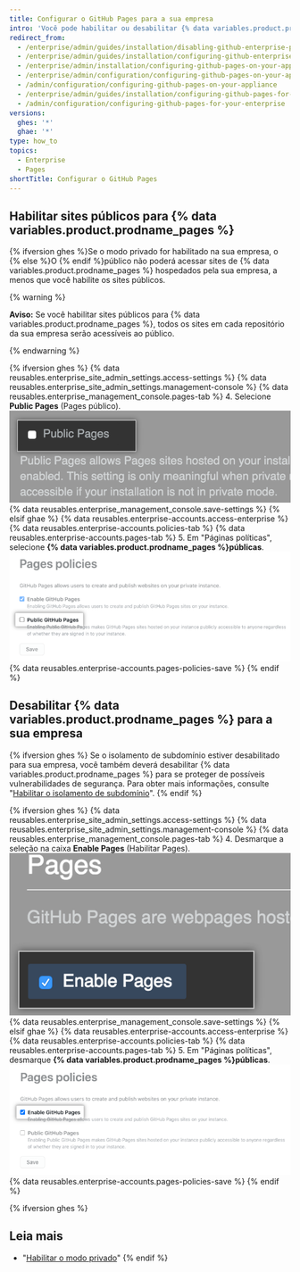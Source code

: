 ```yaml
---
title: Configurar o GitHub Pages para a sua empresa
intro: 'Você pode habilitar ou desabilitar {% data variables.product.prodname_pages %} para a sua empresa e escolher se deseja tornar os sites acessíveis ao público.'
redirect_from:
  - /enterprise/admin/guides/installation/disabling-github-enterprise-pages/
  - /enterprise/admin/guides/installation/configuring-github-enterprise-pages/
  - /enterprise/admin/installation/configuring-github-pages-on-your-appliance
  - /enterprise/admin/configuration/configuring-github-pages-on-your-appliance
  - /admin/configuration/configuring-github-pages-on-your-appliance
  - /enterprise/admin/guides/installation/configuring-github-pages-for-your-enterprise/
  - /admin/configuration/configuring-github-pages-for-your-enterprise
versions:
  ghes: '*'
  ghae: '*'
type: how_to
topics:
  - Enterprise
  - Pages
shortTitle: Configurar o GitHub Pages
---
```


## Habilitar sites públicos para {% data variables.product.prodname_pages %}

{% ifversion ghes %}Se o modo privado for habilitado na sua empresa, o {% else %}O {% endif %}público não poderá acessar sites de {% data variables.product.prodname_pages %} hospedados pela sua empresa, a menos que você habilite os sites públicos.

{% warning %}

**Aviso:** Se você habilitar sites públicos para {% data variables.product.prodname_pages %}, todos os sites em cada repositório da sua empresa serão acessíveis ao público.

{% endwarning %}

{% ifversion ghes %}
{% data reusables.enterprise_site_admin_settings.access-settings %}
{% data reusables.enterprise_site_admin_settings.management-console %}
{% data reusables.enterprise_management_console.pages-tab %}
4. Selecione **Public Pages** (Pages público). ![Caixa de seleção para deixar o Pages acessível publicamente](/assets/images/enterprise/management-console/public-pages-checkbox.png)
{% data reusables.enterprise_management_console.save-settings %}
{% elsif ghae %}
{% data reusables.enterprise-accounts.access-enterprise %}
{% data reusables.enterprise-accounts.policies-tab %}
{% data reusables.enterprise-accounts.pages-tab %}
5. Em "Páginas políticas", selecione **{% data variables.product.prodname_pages %}públicas**. ![Caixa de seleção para habilitar as {% data variables.product.prodname_pages %} públicas](/assets/images/enterprise/business-accounts/public-github-pages-checkbox.png)
{% data reusables.enterprise-accounts.pages-policies-save %}
{% endif %}

## Desabilitar {% data variables.product.prodname_pages %} para a sua empresa

{% ifversion ghes %}
Se o isolamento de subdomínio estiver desabilitado para sua empresa, você também deverá desabilitar {% data variables.product.prodname_pages %} para se proteger de possíveis vulnerabilidades de segurança. Para obter mais informações, consulte "[Habilitar o isolamento de subdomínio](/admin/configuration/enabling-subdomain-isolation)".
{% endif %}

{% ifversion ghes %}
{% data reusables.enterprise_site_admin_settings.access-settings %}
{% data reusables.enterprise_site_admin_settings.management-console %}
{% data reusables.enterprise_management_console.pages-tab %}
4. Desmarque a seleção na caixa **Enable Pages** (Habilitar Pages). ![Caixa de seleção para desabilitar o{% data variables.product.prodname_pages %}](/assets/images/enterprise/management-console/pages-select-button.png)
{% data reusables.enterprise_management_console.save-settings %}
{% elsif ghae %}
{% data reusables.enterprise-accounts.access-enterprise %}
{% data reusables.enterprise-accounts.policies-tab %}
{% data reusables.enterprise-accounts.pages-tab %}
5. Em "Páginas políticas", desmarque **{% data variables.product.prodname_pages %}públicas**. ![Caixa de seleção para desabilitar o{% data variables.product.prodname_pages %}](/assets/images/enterprise/business-accounts/enable-github-pages-checkbox.png)
{% data reusables.enterprise-accounts.pages-policies-save %}
{% endif %}

{% ifversion ghes %}
## Leia mais

- "[Habilitar o modo privado](/admin/configuration/enabling-private-mode)"
{% endif %}

